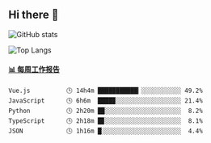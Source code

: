 ## Hi there 👋

![GitHub stats](https://github-readme-stats.orilight.top/api?username=orilights)

![Top Langs](https://github-readme-stats.orilight.top/api/top-langs/?username=orilights&layout=compact)

<!-- waka-box start -->
#### <a href="https://gist.github.com/92c8d5b388768c10efcba86e82b7c4fb" target="_blank">📊 每周工作报告</a>
```text
Vue.js          🕓 14h4m ███████████▎░░░░░░░░░░░ 49.2%
JavaScript      🕓 6h6m  ████▉░░░░░░░░░░░░░░░░░░ 21.4%
Python          🕓 2h20m █▉░░░░░░░░░░░░░░░░░░░░░  8.2%
TypeScript      🕓 2h18m █▊░░░░░░░░░░░░░░░░░░░░░  8.1%
JSON            🕓 1h16m █░░░░░░░░░░░░░░░░░░░░░░  4.4%
```
<!-- Powered by https://github.com/journey-ad/waka-box-go . -->
<!-- waka-box end -->
